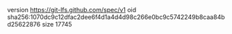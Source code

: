 version https://git-lfs.github.com/spec/v1
oid sha256:1070dc9c12dfac2dee6f4d1a4d4d98c266e0bc9c5742249b8caa84bd25622876
size 17745
